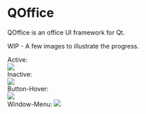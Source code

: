 # QOffice
QOffice is an office UI framework for Qt.

WIP - A few images to illustrate the progress.

Active:  
![](https://i.imgur.com/uQqokXS.png)  
Inactive:  
![](https://i.imgur.com/o43NyAs.png)  
Button-Hover:  
![](https://i.imgur.com/2dDQNTQ.png)  
Window-Menu:
![](https://i.imgur.com/xHvtBCD.png)
